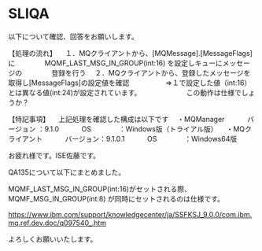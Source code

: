 # SLIQA


以下について確認、回答をお願いします。

【処理の流れ】
　１．MQクライアントから、[MQMessage].[MessageFlags] に
　　　　MQMF_LAST_MSG_IN_GROUP(int:16) を設定しキューにメッセージの
　　　　登録を行う
　２．MQクライアントから、登録したメッセージを取得し[MessageFlags]の設定値を確認
　　　　　⇒１で設定した値（int:16）とは異なる値(int:24)が設定されています。
　　　　　　 この動作は仕様でしょうか？

【特記事項】
　上記処理を確認した構成は以下です
　・MQManager
　　　バージョン ：9.1.0
　　　OS　　　　：Windows版（トライアル版）
　・MQクライアント
　　　バージョン：9.1.0.1
　　　OS　　　　：Windows64版


お疲れ様です。ISE佐藤です。

QA135について以下にまとめました。


MQMF_LAST_MSG_IN_GROUP(int:16)がセットされる際、 MQMF_MSG_IN_GROUP(int:8) が同時にセットされるのは仕様です。


https://www.ibm.com/support/knowledgecenter/ja/SSFKSJ_9.0.0/com.ibm.mq.ref.dev.doc/q097540_.htm

よろしくお願いいたします。
